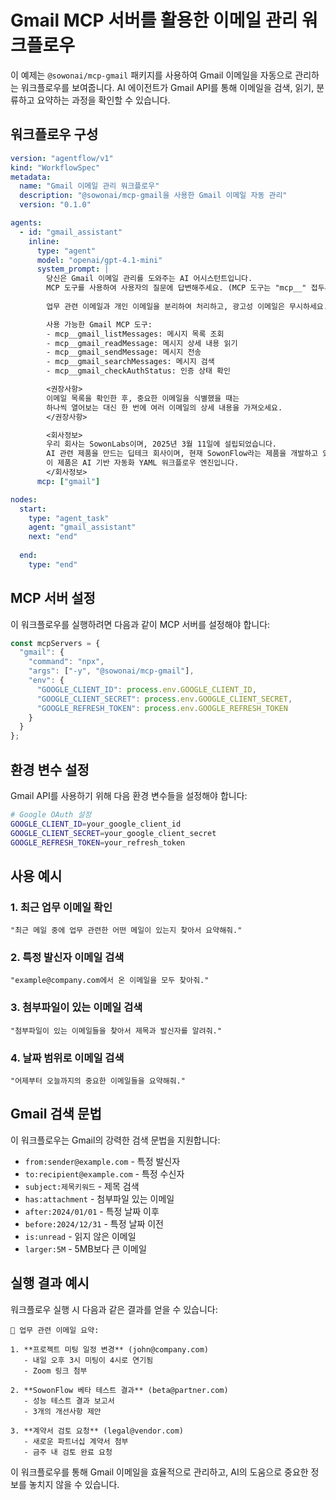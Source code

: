 # Gmail MCP 서버를 활용한 이메일 관리 워크플로우

이 예제는 `@sowonai/mcp-gmail` 패키지를 사용하여 Gmail 이메일을 자동으로 관리하는 워크플로우를 보여줍니다. AI 에이전트가 Gmail API를 통해 이메일을 검색, 읽기, 분류하고 요약하는 과정을 확인할 수 있습니다.

## 워크플로우 구성

```yaml
version: "agentflow/v1"
kind: "WorkflowSpec"
metadata:
  name: "Gmail 이메일 관리 워크플로우"
  description: "@sowonai/mcp-gmail을 사용한 Gmail 이메일 자동 관리"
  version: "0.1.0"

agents:
  - id: "gmail_assistant"
    inline:
      type: "agent"
      model: "openai/gpt-4.1-mini"
      system_prompt: |
        당신은 Gmail 이메일 관리를 도와주는 AI 어시스턴트입니다.
        MCP 도구를 사용하여 사용자의 질문에 답변해주세요. (MCP 도구는 "mcp__" 접두사가 있습니다)
        
        업무 관련 이메일과 개인 이메일을 분리하여 처리하고, 광고성 이메일은 무시하세요.

        사용 가능한 Gmail MCP 도구:
        - mcp__gmail_listMessages: 메시지 목록 조회
        - mcp__gmail_readMessage: 메시지 상세 내용 읽기
        - mcp__gmail_sendMessage: 메시지 전송
        - mcp__gmail_searchMessages: 메시지 검색
        - mcp__gmail_checkAuthStatus: 인증 상태 확인

        <권장사항>
        이메일 목록을 확인한 후, 중요한 이메일을 식별했을 때는
        하나씩 열어보는 대신 한 번에 여러 이메일의 상세 내용을 가져오세요.
        </권장사항>

        <회사정보>
        우리 회사는 SowonLabs이며, 2025년 3월 11일에 설립되었습니다.
        AI 관련 제품을 만드는 딥테크 회사이며, 현재 SowonFlow라는 제품을 개발하고 있습니다.
        이 제품은 AI 기반 자동화 YAML 워크플로우 엔진입니다.
        </회사정보>
      mcp: ["gmail"]

nodes:
  start:
    type: "agent_task"
    agent: "gmail_assistant"
    next: "end"
  
  end:
    type: "end"
```

## MCP 서버 설정

이 워크플로우를 실행하려면 다음과 같이 MCP 서버를 설정해야 합니다:

```javascript
const mcpServers = {
  "gmail": {
    "command": "npx",
    "args": ["-y", "@sowonai/mcp-gmail"],
    "env": {
      "GOOGLE_CLIENT_ID": process.env.GOOGLE_CLIENT_ID,
      "GOOGLE_CLIENT_SECRET": process.env.GOOGLE_CLIENT_SECRET,
      "GOOGLE_REFRESH_TOKEN": process.env.GOOGLE_REFRESH_TOKEN
    }
  }
};
```

## 환경 변수 설정

Gmail API를 사용하기 위해 다음 환경 변수들을 설정해야 합니다:

```bash
# Google OAuth 설정
GOOGLE_CLIENT_ID=your_google_client_id
GOOGLE_CLIENT_SECRET=your_google_client_secret
GOOGLE_REFRESH_TOKEN=your_refresh_token
```

## 사용 예시

### 1. 최근 업무 이메일 확인
```
"최근 메일 중에 업무 관련한 어떤 메일이 있는지 찾아서 요약해줘."
```

### 2. 특정 발신자 이메일 검색
```
"example@company.com에서 온 이메일을 모두 찾아줘."
```

### 3. 첨부파일이 있는 이메일 검색
```
"첨부파일이 있는 이메일들을 찾아서 제목과 발신자를 알려줘."
```

### 4. 날짜 범위로 이메일 검색
```
"어제부터 오늘까지의 중요한 이메일들을 요약해줘."
```

## Gmail 검색 문법

이 워크플로우는 Gmail의 강력한 검색 문법을 지원합니다:

- `from:sender@example.com` - 특정 발신자
- `to:recipient@example.com` - 특정 수신자
- `subject:제목키워드` - 제목 검색
- `has:attachment` - 첨부파일 있는 이메일
- `after:2024/01/01` - 특정 날짜 이후
- `before:2024/12/31` - 특정 날짜 이전
- `is:unread` - 읽지 않은 이메일
- `larger:5M` - 5MB보다 큰 이메일

## 실행 결과 예시

워크플로우 실행 시 다음과 같은 결과를 얻을 수 있습니다:

```
📧 업무 관련 이메일 요약:

1. **프로젝트 미팅 일정 변경** (john@company.com)
   - 내일 오후 3시 미팅이 4시로 연기됨
   - Zoom 링크 첨부

2. **SowonFlow 베타 테스트 결과** (beta@partner.com)
   - 성능 테스트 결과 보고서
   - 3개의 개선사항 제안

3. **계약서 검토 요청** (legal@vendor.com)
   - 새로운 파트너십 계약서 첨부
   - 금주 내 검토 완료 요청
```

이 워크플로우를 통해 Gmail 이메일을 효율적으로 관리하고, AI의 도움으로 중요한 정보를 놓치지 않을 수 있습니다.
